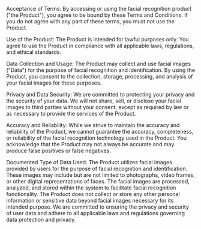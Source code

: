 Acceptance of Terms: By accessing or using the facial recognition product ("the Product"), you agree to be bound by these Terms and Conditions. If you do not agree with any part of these terms, you must not use the Product.

Use of the Product: The Product is intended for lawful purposes only. You agree to use the Product in compliance with all applicable laws, regulations, and ethical standards.

Data Collection and Usage: The Product may collect and use facial images ("Data") for the purpose of facial recognition and identification. By using the Product, you consent to the collection, storage, processing, and analysis of your facial images for these purposes.

Privacy and Data Security: We are committed to protecting your privacy and the security of your data. We will not share, sell, or disclose your facial images to third parties without your consent, except as required by law or as necessary to provide the services of the Product.

Accuracy and Reliability: While we strive to maintain the accuracy and reliability of the Product, we cannot guarantee the accuracy, completeness, or reliability of the facial recognition technology used in the Product. You acknowledge that the Product may not always be accurate and may produce false positives or false negatives.


Documented Type of Data Used:
The Product utilizes facial images provided by users for the purpose of facial recognition and identification. These images may include but are not limited to photographs, video frames, or other digital representations of faces. The facial images are processed, analyzed, and stored within the system to facilitate facial recognition functionality. The Product does not collect or store any other personal information or sensitive data beyond facial images necessary for its intended purpose. We are committed to ensuring the privacy and security of user data and adhere to all applicable laws and regulations governing data protection and privacy.